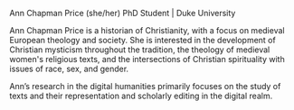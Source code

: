 Ann Chapman Price (she/her)
PhD Student | Duke University

Ann Chapman Price is a historian of Christianity, with a focus on medieval European theology and society. She is interested in the development of Christian mysticism throughout the tradition, the theology of medieval women's religious texts, and the intersections of Christian spirituality with issues of race, sex, and gender.

Ann’s research in the digital humanities primarily focuses on the study of texts and their representation and scholarly editing in the digital realm.  
